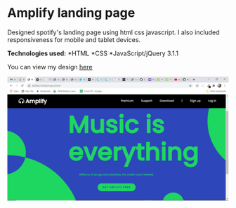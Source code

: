 # **Amplify landing page**

Designed spotify's landing page using html css javascript. I also included responsiveness for mobile and tablet devices.

**Technologies used:**
*HTML
*CSS
*JavaScript/jQuery 3.1.1

You can view my design [here](https://zaid837.github.io/Amplify/)

![screenshot](https://github.com/Zaid837/Amplify/blob/master/images/Screenshot%20(5).png)